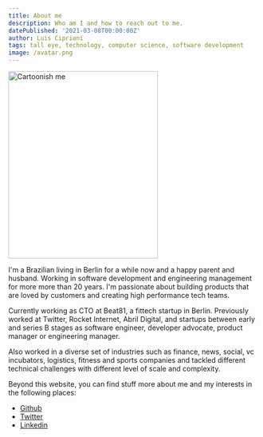 ```yaml
---
title: About me
description: Who am I and how to reach out to me.
datePublished: '2021-03-08T00:00:00Z'
author: Luis Cipriani
tags: tall eye, technology, computer science, software development
image: /avatar.png
---
```


<div class="float-right">
    <img src="/avatar.png" width="300" height="375" loading="lazy" alt="Cartoonish me" />
</div>

I'm a Brazilian living in Berlin for a while now and a happy parent and husband. Working in software development and engineering management for more more than 20 years. I'm passionate about building products that are loved by customers and creating high performance tech teams.

Currently working as CTO at Beat81, a fittech startup in Berlin. Previously worked at Twitter, Rocket Internet, Abril Digital, and startups between early and series B stages as software engineer, developer advocate, product manager or engineering manager.

Also worked in a diverse set of industries such as finance, news, social, vc incubators, logistics, fitness and sports companies and tackled different technical challenges with different level of scale and complexity.

Beyond this website, you can find stuff more about me and my interests in the following places:

- [Github](https://github.com/lfcipriani)
- [Twitter](https://twitter.com/lfcipriani)
- [Linkedin](https://www.linkedin.com/in/luiscipriani/)
